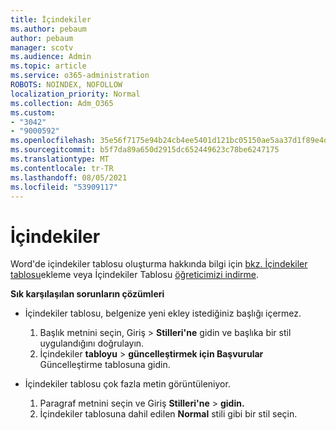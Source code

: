 ```yaml
---
title: İçindekiler
ms.author: pebaum
author: pebaum
manager: scotv
ms.audience: Admin
ms.topic: article
ms.service: o365-administration
ROBOTS: NOINDEX, NOFOLLOW
localization_priority: Normal
ms.collection: Adm_O365
ms.custom:
- "3042"
- "9000592"
ms.openlocfilehash: 35e56f7175e94b24cb4ee5401d121bc05150ae5aa37d1f89e4da5989a80906e5
ms.sourcegitcommit: b5f7da89a650d2915dc652449623c78be6247175
ms.translationtype: MT
ms.contentlocale: tr-TR
ms.lasthandoff: 08/05/2021
ms.locfileid: "53909117"
---
```

# <a name="table-of-contents"></a>İçindekiler

Word'de içindekiler tablosu oluşturma hakkında bilgi için [bkz. İçindekiler tablosu](https://support.office.com/article/882e8564-0edb-435e-84b5-1d8552ccf0c0)ekleme veya İçindekiler Tablosu [öğreticimizi indirme](https://go.microsoft.com/fwlink/?linkid=2065106).

**Sık karşılaşılan sorunların çözümleri**

- İçindekiler tablosu, belgenize yeni ekley istediğiniz başlığı içermez.
  1. Başlık metnini seçin, Giriş  >  **Stilleri'ne** gidin ve başlıka bir stil uygulandığını doğrulayın.
  2. İçindekiler **tabloyu**  >  **güncelleştirmek için Başvurular** Güncelleştirme tablosuna gidin.

- İçindekiler tablosu çok fazla metin görüntüleniyor. 
  1. Paragraf metnini seçin ve Giriş **Stilleri'ne**  >  **gidin.**
  2. İçindekiler tablosuna dahil edilen **Normal** stili gibi bir stil seçin.